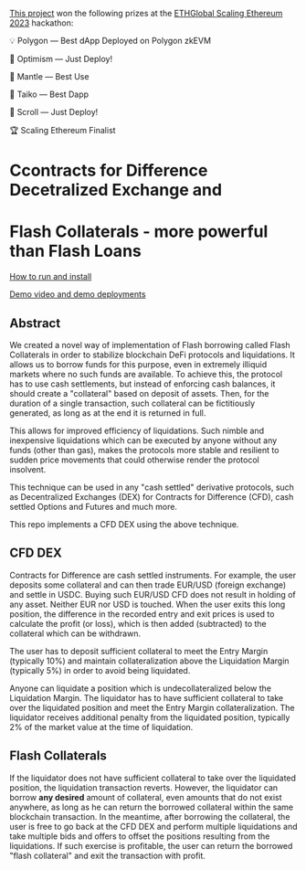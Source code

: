 [This project](https://ethglobal.com/showcase/cfd-dex-and-flash-trillions-ad666) won the following prizes at the [ETHGlobal Scaling Ethereum 2023](https://ethglobal.com/events/scaling2023) hackathon:

💡 Polygon — Best dApp Deployed on Polygon zkEVM

🔴 Optimism — Just Deploy!

🥇 Mantle — Best Use

🥈 Taiko — Best Dapp

📜 Scroll — Just Deploy!

🏆 Scaling Ethereum Finalist

# Ccontracts for Difference Decetralized Exchange and 
# Flash Collaterals - more powerful than Flash Loans

[How to run and install](HOWTO.md)

[Demo video and demo deployments](./demo/README.md)

## Abstract

We created a novel way of implementation of Flash borrowing called Flash Collaterals in order to stabilize blockchain DeFi protocols and liquidations. It allows us to borrow funds for this purpose, even in extremely illiquid markets where no such funds are available. To achieve this, the protocol has to use cash settlements, but instead of enforcing cash balances, it should create a "collateral" based on deposit of assets. Then, for the duration of a single transaction, such collateral can be fictitiously generated, as long as at the end it is returned in full.

This allows for improved efficiency of liquidations. Such nimble and inexpensive liquidations which can be executed by anyone without any funds (other than gas), makes the protocols more stable and resilient to sudden price movements that could otherwise render the protocol insolvent.

This technique can be used in any "cash settled" derivative protocols, such as Decentralized Exchanges (DEX) for Contracts for Difference (CFD), cash settled Options and Futures and much more. 

This repo implements a CFD DEX using the above technique. 

## CFD DEX

Contracts for Difference are cash settled instruments. For example, the user deposits some collateral and can then trade EUR/USD (foreign exchange) and settle in USDC. Buying such EUR/USD CFD does not result in holding of any asset. Neither EUR nor USD is touched. When the user exits this long position, the difference in the recorded entry and exit prices is used to calculate the profit (or loss), which is then added (subtracted) to the collateral which can be withdrawn.

The user has to deposit sufficient collateral to meet the Entry Margin (typically 10%) and maintain collateralization above the Liquidation Margin (typically 5%) in order to avoid being liquidated. 

Anyone can liquidate a position which is undecollateralized below the Liquidation Margin. The liquidator has to have sufficient collateral to take over the liquidated position and meet the Entry Margin collateralization. The liquidator receives additional penalty from the liquidated position, typically 2% of the market value at the time of liquidation.

## Flash Collaterals

If the liquidator does not have sufficient collateral to take over the liquidated position, the liquidation transaction reverts. However, the liquidator can borrow **any desired** amount of collateral, even amounts that do not exist anywhere, as long as he can return the borrowed collateral within the same blockchain transaction. In the meantime, after borrowing the collateral, the user is free to go back at the CFD DEX and perform multiple liquidations and take multiple bids and offers to offset the positions resulting from the liquidations. If such exercise is profitable, the user can return the borrowed "flash collateral" and exit the transaction with profit.
